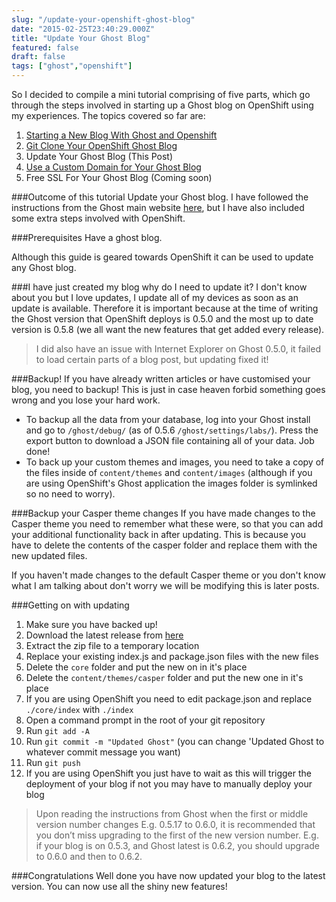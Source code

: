 ```yaml
---
slug: "/update-your-openshift-ghost-blog"
date: "2015-02-25T23:40:29.000Z"
title: "Update Your Ghost Blog"
featured: false
draft: false
tags: ["ghost","openshift"]
---
```


So I decided to compile a mini tutorial comprising of five parts, which go
through the steps involved in starting up a Ghost blog on OpenShift using my
experiences. The topics covered so far are:

1.  [Starting a New Blog With Ghost and Openshift](https://www.insidersbyte.com/setting-up-ghost-on-openshift/)
2.  [Git Clone Your OpenShift Ghost Blog](https://www.insidersbyte.com/git-clone-your-openshift-ghost-blog/)
3.  Update Your Ghost Blog (This Post)
4.  [Use a Custom Domain for Your Ghost Blog](https://www.insidersbyte.com/use-a-custom-domain-for-your-openshift-ghost-blog/)
5.  Free SSL For Your Ghost Blog (Coming soon)

###Outcome of this tutorial Update your Ghost blog. I have followed the
instructions from the Ghost main website
[here](http://support.ghost.org/how-to-upgrade/), but I have also included some
extra steps involved with OpenShift.

###Prerequisites Have a ghost blog.

Although this guide is geared towards OpenShift it can be used to update any
Ghost blog.

###I have just created my blog why do I need to update it? I don't know about
you but I love updates, I update all of my devices as soon as an update is
available. Therefore it is important because at the time of writing the Ghost
version that OpenShift deploys is 0.5.0 and the most up to date version is 0.5.8
(we all want the new features that get added every release).

> I did also have an issue with Internet Explorer on Ghost 0.5.0, it failed to
> load certain parts of a blog post, but updating fixed it!

###Backup! If you have already written articles or have customised your blog,
you need to backup! This is just in case heaven forbid something goes wrong and
you lose your hard work.

* To backup all the data from your database, log into your Ghost install and go
  to `/ghost/debug/` (as of 0.5.6 `/ghost/settings/labs/`). Press the export
  button to download a JSON file containing all of your data. Job done!
* To back up your custom themes and images, you need to take a copy of the files
  inside of `content/themes` and `content/images` (although if you are using
  OpenShift's Ghost application the images folder is symlinked so no need to
  worry).

###Backup your Casper theme changes If you have made changes to the Casper theme
you need to remember what these were, so that you can add your additional
functionality back in after updating. This is because you have to delete the
contents of the casper folder and replace them with the new updated files.

If you haven't made changes to the default Casper theme or you don't know what I
am talking about don't worry we will be modifying this is later posts.

###Getting on with updating

1.  Make sure you have backed up!
2.  Download the latest release from [here](http://ghost.org/download)
3.  Extract the zip file to a temporary location
4.  Replace your existing index.js and package.json files with the new files
5.  Delete the `core` folder and put the new on in it's place
6.  Delete the `content/themes/casper` folder and put the new one in it's place
7.  If you are using OpenShift you need to edit package.json and replace
    `./core/index` with `./index`
8.  Open a command prompt in the root of your git repository
9.  Run `git add -A`
10. Run `git commit -m "Updated Ghost"` (you can change 'Updated Ghost to
    whatever commit message you want)
11. Run `git push`
12. If you are using OpenShift you just have to wait as this will trigger the
    deployment of your blog if not you may have to manually deploy your blog

> Upon reading the instructions from Ghost when the first or middle version
> number changes E.g. 0.5.17 to 0.6.0, it is recommended that you don’t miss
> upgrading to the first of the new version number. E.g. if your blog is on
> 0.5.3, and Ghost latest is 0.6.2, you should upgrade to 0.6.0 and then to
> 0.6.2.

###Congratulations Well done you have now updated your blog to the latest
version. You can now use all the shiny new features!
